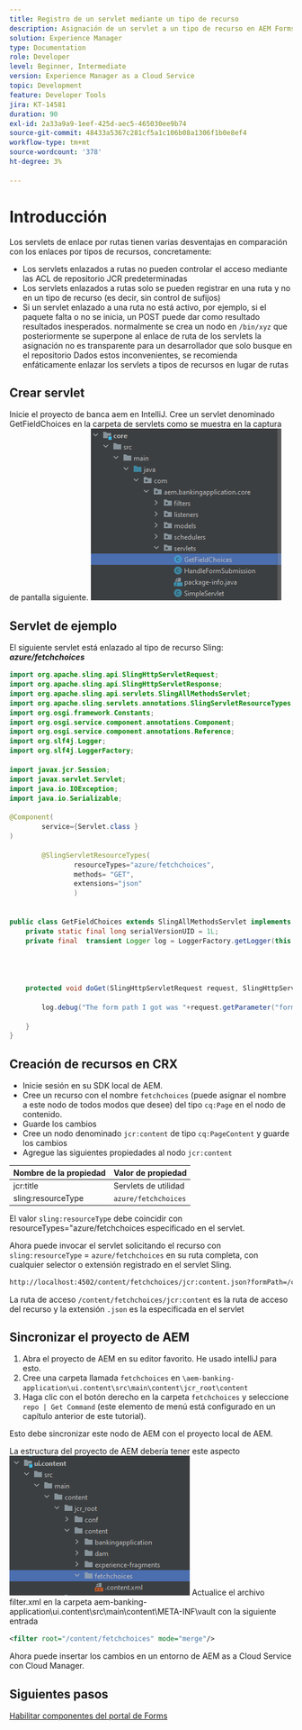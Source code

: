 ```yaml
---
title: Registro de un servlet mediante un tipo de recurso
description: Asignación de un servlet a un tipo de recurso en AEM Forms CS
solution: Experience Manager
type: Documentation
role: Developer
level: Beginner, Intermediate
version: Experience Manager as a Cloud Service
topic: Development
feature: Developer Tools
jira: KT-14581
duration: 90
exl-id: 2a33a9a9-1eef-425d-aec5-465030ee9b74
source-git-commit: 48433a5367c281cf5a1c106b08a1306f1b0e8ef4
workflow-type: tm+mt
source-wordcount: '378'
ht-degree: 3%

---
```


# Introducción

Los servlets de enlace por rutas tienen varias desventajas en comparación con los enlaces por tipos de recursos, concretamente:

* Los servlets enlazados a rutas no pueden controlar el acceso mediante las ACL de repositorio JCR predeterminadas
* Los servlets enlazados a rutas solo se pueden registrar en una ruta y no en un tipo de recurso (es decir, sin control de sufijos)
* Si un servlet enlazado a una ruta no está activo, por ejemplo, si el paquete falta o no se inicia, un POST puede dar como resultado resultados inesperados. normalmente se crea un nodo en `/bin/xyz` que posteriormente se superpone al enlace de ruta de los servlets
la asignación no es transparente para un desarrollador que solo busque en el repositorio
Dados estos inconvenientes, se recomienda enfáticamente enlazar los servlets a tipos de recursos en lugar de rutas

## Crear servlet

Inicie el proyecto de banca aem en IntelliJ. Cree un servlet denominado GetFieldChoices en la carpeta de servlets como se muestra en la captura de pantalla siguiente.
![opciones](assets/fetchchoices.png)

## Servlet de ejemplo

El siguiente servlet está enlazado al tipo de recurso Sling: _&#x200B;**azure/fetchchoices**&#x200B;_



```java
import org.apache.sling.api.SlingHttpServletRequest;
import org.apache.sling.api.SlingHttpServletResponse;
import org.apache.sling.api.servlets.SlingAllMethodsServlet;
import org.apache.sling.servlets.annotations.SlingServletResourceTypes;
import org.osgi.framework.Constants;
import org.osgi.service.component.annotations.Component;
import org.osgi.service.component.annotations.Reference;
import org.slf4j.Logger;
import org.slf4j.LoggerFactory;

import javax.jcr.Session;
import javax.servlet.Servlet;
import java.io.IOException;
import java.io.Serializable;

@Component(
        service={Servlet.class }
)

        @SlingServletResourceTypes(
                resourceTypes="azure/fetchchoices",
                methods= "GET",
                extensions="json"
                )


public class GetFieldChoices extends SlingAllMethodsServlet implements Serializable {
    private static final long serialVersionUID = 1L;
    private final  transient Logger log = LoggerFactory.getLogger(this.getClass());


   

    protected void doGet(SlingHttpServletRequest request, SlingHttpServletResponse response) {

        log.debug("The form path I got was "+request.getParameter("formPath"));

    }
}
```

## Creación de recursos en CRX

* Inicie sesión en su SDK local de AEM.
* Cree un recurso con el nombre `fetchchoices` (puede asignar el nombre a este nodo de todos modos que desee) del tipo `cq:Page` en el nodo de contenido.
* Guarde los cambios
* Cree un nodo denominado `jcr:content` de tipo `cq:PageContent` y guarde los cambios
* Agregue las siguientes propiedades al nodo `jcr:content`

| Nombre de la propiedad | Valor de propiedad |
|--------------------|--------------------|
| jcr:title | Servlets de utilidad |
| sling:resourceType | `azure/fetchchoices` |


El valor `sling:resourceType` debe coincidir con resourceTypes=&quot;azure/fetchchoices especificado en el servlet.

Ahora puede invocar el servlet solicitando el recurso con `sling:resourceType` = `azure/fetchchoices` en su ruta completa, con cualquier selector o extensión registrado en el servlet Sling.

```html
http://localhost:4502/content/fetchchoices/jcr:content.json?formPath=/content/forms/af/forrahul/jcr:content/guideContainer
```

La ruta de acceso `/content/fetchchoices/jcr:content` es la ruta de acceso del recurso y la extensión `.json` es la especificada en el servlet

## Sincronizar el proyecto de AEM

1. Abra el proyecto de AEM en su editor favorito. He usado intelliJ para esto.
1. Cree una carpeta llamada `fetchchoices` en `\aem-banking-application\ui.content\src\main\content\jcr_root\content`
1. Haga clic con el botón derecho en la carpeta `fetchchoices` y seleccione `repo | Get Command` (este elemento de menú está configurado en un capítulo anterior de este tutorial).

Esto debe sincronizar este nodo de AEM con el proyecto local de AEM.

La estructura del proyecto de AEM debería tener este aspecto
![solucionador de recursos](assets/mapping-servlet-resource.png)
Actualice el archivo filter.xml en la carpeta aem-banking-application\ui.content\src\main\content\META-INF\vault con la siguiente entrada

```xml
<filter root="/content/fetchchoices" mode="merge"/>
```

Ahora puede insertar los cambios en un entorno de AEM as a Cloud Service con Cloud Manager.

## Siguientes pasos

[Habilitar componentes del portal de Forms](./forms-portal-components.md)
